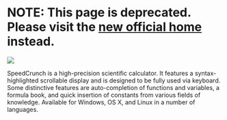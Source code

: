# **NOTE**: This page is deprecated. Please visit the [new official home](https://bitbucket.org/heldercorreia/speedcrunch/issues) instead. #

[![](http://speedcrunch.org/images/slide1.png)](http://speedcrunch.org/)

SpeedCrunch is a high-precision scientific calculator. It features a syntax-highlighted scrollable display and is designed to be fully used via keyboard. Some distinctive features are auto-completion of functions and variables, a formula book, and quick insertion of constants from various fields of knowledge. Available for Windows, OS X, and Linux in a number of languages.